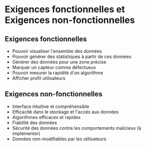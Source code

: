 # Exigences fonctionnelles et Exigences non-fonctionnelles
## Exigences fonctionnelles
<ul>
<li>Pouvoir visualiser l'ensemble des données
</li>
<li>Pouvoir générer des statistiques à partir de ces données
</li>
<li>Générer des données pour une zone précise</li>
<li>Marquer un capteur comme défectueux</li>
<li>Pouvoir mesurer la rapidité d'un algorithme</li>
<li>Afficher profil utilisateurs</li>

</ul>

## Exigences non-fonctionnelles
<ul>
<li>Interface intuitive et compréhensible</li>
<li>Efficacité dans le stockage et l'accés aux données
</li>
<li>Algorithmes efficaces et rapides
</li>
<li>Fiabilité des données</li>
<li>Sécurité des données contre les comportements malicieux (à implémenter)</li>
<li>Données non-modifiables par les utilisateurs</li>
</ul>

